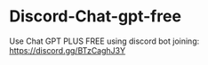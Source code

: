 # Discord-Chat-gpt-free
Use Chat GPT PLUS FREE using discord bot joining: https://discord.gg/BTzCaghJ3Y







                                                                                               
